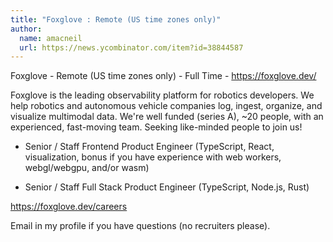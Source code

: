 ```yaml
---
title: "Foxglove : Remote (US time zones only)"
author:
  name: amacneil
  url: https://news.ycombinator.com/item?id=38844587
---
```

Foxglove - Remote (US time zones only) - Full Time - <a href="https:&#x2F;&#x2F;foxglove.dev&#x2F;" rel="nofollow">https:&#x2F;&#x2F;foxglove.dev&#x2F;</a>

Foxglove is the leading observability platform for robotics developers. We help robotics and autonomous vehicle companies log, ingest, organize, and visualize multimodal data. We&#x27;re well funded (series A), ~20 people, with an experienced, fast-moving team. Seeking like-minded people to join us!

- Senior &#x2F; Staff Frontend Product Engineer (TypeScript, React, visualization, bonus if you have experience with web workers, webgl&#x2F;webgpu, and&#x2F;or wasm)

- Senior &#x2F; Staff Full Stack Product Engineer (TypeScript, Node.js, Rust)

<a href="https:&#x2F;&#x2F;foxglove.dev&#x2F;careers" rel="nofollow">https:&#x2F;&#x2F;foxglove.dev&#x2F;careers</a>

Email in my profile if you have questions (no recruiters please).
